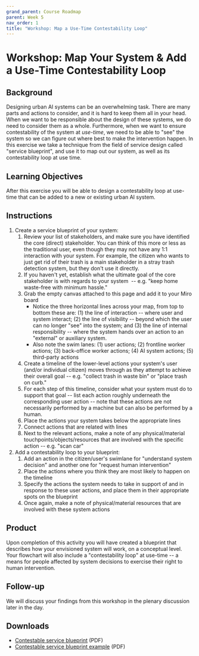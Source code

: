 ```yaml
---
grand_parent: Course Roadmap
parent: Week 5
nav_order: 1
title: "Workshop: Map a Use-Time Contestability Loop"
---
```


# Workshop: Map Your System & Add a Use-Time Contestability Loop

## Background

Designing urban AI systems can be an overwhelming task. There are many parts and actions to consider, and it is hard to keep them all in your head. When we want to be responsible about the design of these systems, we do need to consider them as a whole. Furthermore, when we want to ensure contestability of the system at *use-time*, we need to be able to "see" the system so we can figure out where best to make the intervention happen. In this exercise we take a technique from the field of service design called "service blueprint", and use it to map out our system, as well as its contestability loop at use time.   

## Learning Objectives

After this exercise you will be able to design a contestability loop at use-time that can be added to a new or existing urban AI system.

## Instructions

1.  Create a service blueprint of your system:
    1.  Review your list of stakeholders, and make sure you have identified the core (direct) stakeholder. You can think of this more or less as the traditional user, even though they may not have any 1:1 interaction with your system. For example, the citizen who wants to just get rid of their trash is a main stakeholder in a stray trash detection system, but they don't use it directly.
    2.  If you haven't yet, establish what the ultimate goal of the core stakeholder is with regards to your system  -- e.g. "keep home waste-free with minimum hassle."
    3.  Grab the empty canvas attached to this page and add it to your Miro board
        -   Notice the three horizontal lines across your map, from top to bottom these are: (1) the line of interaction -- where user and system interact; (2) the line of visibility -- beyond which the user can no longer "see" into the system; and (3) the line of internal responsibility -- where the system hands over an action to an "external" or auxiliary system. 
        -   Also note the swim lanes: (1) user actions; (2) frontline worker actions; (3) back-office worker actions; (4) AI system actions; (5) third-party actions 
    4.  Create a timeline of the lower-level actions your system's user (and/or individual citizen) moves through as they attempt to achieve their overall goal -- e.g. "collect trash in waste bin" or "place trash on curb."
    5.  For each step of this timeline, consider what your system must do to support that goal -- list each action roughly underneath the corresponding user action -- note that these actions are not necessarily performed by a machine but can also be performed by a human.
    6.  Place the actions your system takes below the appropriate lines
    7.  Connect actions that are related with lines
    8.  Next to the relevant actions, make a note of any physical/material touchpoints/objects/resources that are involved with the specific action -- e.g. "scan car"
2.  Add a contestability loop to your blueprint:
    1.  Add an action in the citizen/user's swimlane for "understand system decision" and another one for "request human intervention"
    2.  Place the actions where you think they are most likely to happen on the timeline
    3.  Specify the actions the system needs to take in support of and in response to these user actions, and place them in their appropriate spots on the blueprint
    4.  Once again, make a note of physical/material resources that are involved with these system actions  

## Product

Upon completion of this activity you will have created a blueprint that describes how your envisioned system will work, on a conceptual level. Your flowchart will also include a "contestability loop" at use-time -- a means for people affected by system decisions to exercise their right to human intervention.

## Follow-up

We will discuss your findings from this workshop in the plenary discussion later in the day.

## Downloads

- [Contestable service blueprint](../../../downloads/contestable-service-blueprint-v2.pdf) (PDF)
- [Contestable service blueprint example](../../../downloads/contestable-service-blueprint-example-v2.pdf) (PDF)